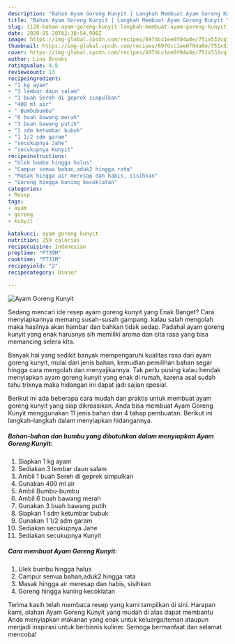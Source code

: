 ```yaml
---
description: "Bahan Ayam Goreng Kunyit | Langkah Membuat Ayam Goreng Kunyit Yang Menggugah Selera"
title: "Bahan Ayam Goreng Kunyit | Langkah Membuat Ayam Goreng Kunyit Yang Menggugah Selera"
slug: 1128-bahan-ayam-goreng-kunyit-langkah-membuat-ayam-goreng-kunyit-yang-menggugah-selera
date: 2020-05-20T02:38:54.998Z
image: https://img-global.cpcdn.com/recipes/697dcc1ee0f04a8e/751x532cq70/ayam-goreng-kunyit-foto-resep-utama.jpg
thumbnail: https://img-global.cpcdn.com/recipes/697dcc1ee0f04a8e/751x532cq70/ayam-goreng-kunyit-foto-resep-utama.jpg
cover: https://img-global.cpcdn.com/recipes/697dcc1ee0f04a8e/751x532cq70/ayam-goreng-kunyit-foto-resep-utama.jpg
author: Lina Brooks
ratingvalue: 4.8
reviewcount: 13
recipeingredient:
- "1 kg ayam"
- "3 lembar daun salam"
- "1 buah Sereh di geprek simpulkan"
- "400 ml air"
- " Bumbubumbu"
- "6 buah bawang merah"
- "3 buah bawang putih"
- "1 sdm ketumbar bubuk"
- "1 1/2 sdm garam"
- "secukupnya Jahe"
- "secukupnya Kunyit"
recipeinstructions:
- "Ulek bumbu hingga halus"
- "Campur semua bahan,aduk2 hingga rata"
- "Masak hingga air meresap dan habis, sisihkan"
- "Goreng hingga kuning kecoklatan"
categories:
- Resep
tags:
- ayam
- goreng
- kunyit

katakunci: ayam goreng kunyit 
nutrition: 259 calories
recipecuisine: Indonesian
preptime: "PT39M"
cooktime: "PT31M"
recipeyield: "2"
recipecategory: Dinner

---
```



![Ayam Goreng Kunyit](https://img-global.cpcdn.com/recipes/697dcc1ee0f04a8e/751x532cq70/ayam-goreng-kunyit-foto-resep-utama.jpg)

Sedang mencari ide resep ayam goreng kunyit yang Enak Banget? Cara menyiapkannya memang susah-susah gampang. kalau salah mengolah maka hasilnya akan hambar dan bahkan tidak sedap. Padahal ayam goreng kunyit yang enak harusnya sih memiliki aroma dan cita rasa yang bisa memancing selera kita.



Banyak hal yang sedikit banyak mempengaruhi kualitas rasa dari ayam goreng kunyit, mulai dari jenis bahan, kemudian pemilihan bahan segar hingga cara mengolah dan menyajikannya. Tak perlu pusing kalau hendak menyiapkan ayam goreng kunyit yang enak di rumah, karena asal sudah tahu triknya maka hidangan ini dapat jadi sajian spesial.


Berikut ini ada beberapa cara mudah dan praktis untuk membuat ayam goreng kunyit yang siap dikreasikan. Anda bisa membuat Ayam Goreng Kunyit menggunakan 11 jenis bahan dan 4 tahap pembuatan. Berikut ini langkah-langkah dalam menyiapkan hidangannya.

<!--inarticleads1-->

##### Bahan-bahan dan bumbu yang dibutuhkan dalam menyiapkan Ayam Goreng Kunyit:

1. Siapkan 1 kg ayam
1. Sediakan 3 lembar daun salam
1. Ambil 1 buah Sereh di geprek simpulkan
1. Gunakan 400 ml air
1. Ambil  Bumbu-bumbu
1. Ambil 6 buah bawang merah
1. Gunakan 3 buah bawang putih
1. Siapkan 1 sdm ketumbar bubuk
1. Gunakan 1 1/2 sdm garam
1. Sediakan secukupnya Jahe
1. Sediakan secukupnya Kunyit




<!--inarticleads2-->

##### Cara membuat Ayam Goreng Kunyit:

1. Ulek bumbu hingga halus
1. Campur semua bahan,aduk2 hingga rata
1. Masak hingga air meresap dan habis, sisihkan
1. Goreng hingga kuning kecoklatan




Terima kasih telah membaca resep yang kami tampilkan di sini. Harapan kami, olahan Ayam Goreng Kunyit yang mudah di atas dapat membantu Anda menyiapkan makanan yang enak untuk keluarga/teman ataupun menjadi inspirasi untuk berbisnis kuliner. Semoga bermanfaat dan selamat mencoba!
